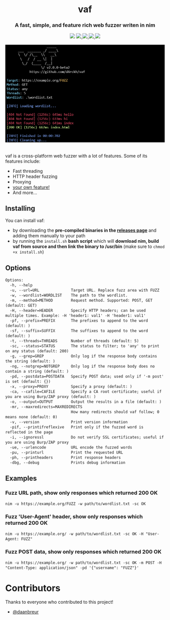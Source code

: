 <div align="center">
<h1>vaf</h1>
<h3>A fast, simple, and feature rich web fuzzer writen in nim</h3>
<img src="https://img.shields.io/github/stars/d4rckh/vaf"></img>
<a href="https://github.com/d4rckh/vaf/issues">
  <img src="https://img.shields.io/github/issues/d4rckh/vaf"></img>
</a>
<a href="https://github.com/d4rckh/vaf/network">
  <img src="https://img.shields.io/github/forks/d4rckh/vaf"></img>
</a>
<a href="https://github.com/d4rckh/vaf/blob/main/LICENSE">
  <img src="https://img.shields.io/github/license/d4rckh/vaf"></img>
</a>
<img src="https://img.shields.io/github/languages/top/d4rckh/vaf"></img>
<br><br>
<img src="screenshots/main.png"></img>
<br><br>
</div>

vaf is a cross-platform web fuzzer with a lot of features. Some of its features include:
- Fast threading
- HTTP header fuzzing
- Proxying
- [your own feature!](https://github.com/d4rckh/vaf/issues/new?assignees=&labels=enhancement&template=feature_request.md&title=%5Bfeature%5D)
- And more...


## Installing

You can install vaf:
- by downloading the **pre-compiled binaries in the [releases page](https://github.com/d4rckh/vaf/releases/)** and adding them manually to your path
- by running the `install.sh` **bash script** which will __download nim, build vaf from source and then link the binary to /usr/bin__  (make sure to `chmod +x install.sh`)

## Options

```
Options:
  -h, --help
  -u, --url=URL              Target URL. Replace fuzz area with FUZZ
  -w, --wordlist=WORDLIST    The path to the wordlist.
  -m, --method=METHOD        Request method. Supported: POST, GET (default: GET)
  -H, --header=HEADER        Specify HTTP headers; can be used multiple times. Example: -H 'header1: val1' -H 'header1: val1'
  -pf, --prefix=PREFIX       The prefixes to append to the word (default: )
  -sf, --suffix=SUFFIX       The suffixes to append to the word (default: )
  -t, --threads=THREADS      Number of threads (default: 5)
  -sc, --status=STATUS       The status to filter; to 'any' to print on any status (default: 200)
  -g, --grep=GREP            Only log if the response body contains the string (default: )
  -ng, --notgrep=NOTGREP     Only log if the response body does no contain a string (default: )
  -pd, --postdata=POSTDATA   Specify POST data; used only if '-m post' is set (default: {})
  -x, --proxy=PROXY          Specify a proxy (default: )
  -ca, --cafile=CAFILE       Specify a CA root certificate; useful if you are using Burp/ZAP proxy (default: )
  -o, --output=OUTPUT        Output the results in a file (default: )
  -mr, --maxredirects=MAXREDIRECTS
                             How many redirects should vaf follow; 0 means none (default: 0)
  -v, --version              Print version information
  -pif, --printifreflexive   Print only if the fuzzed word is reflected in the page
  -i, --ignoressl            Do not verify SSL certificates; useful if you are using Burp/ZAP proxy
  -ue, --urlencode           URL encode the fuzzed words
  -pu, --printurl            Print the requested URL
  -ph, --printheaders        Print response headers
  -dbg, --debug              Prints debug information
```

## Examples

### Fuzz URL path, show only responses which returned 200 OK
```
nim -u https://example.org/FUZZ -w path/to/wordlist.txt -sc OK
```

### Fuzz 'User-Agent' header, show only responses which returned 200 OK
```
nim -u https://example.org/ -w path/to/wordlist.txt -sc OK -H "User-Agent: FUZZ"
```

### Fuzz POST data, show only responses which returned 200 OK
```
nim -u https://example.org/ -w path/to/wordlist.txt -sc OK -m POST -H "Content-Type: application/json" -pd '{"username": "FUZZ"}'
```

# Contributors 

Thanks to everyone who contributed to this project!
- [@daanbreur](https://github.com/daanbreur)
